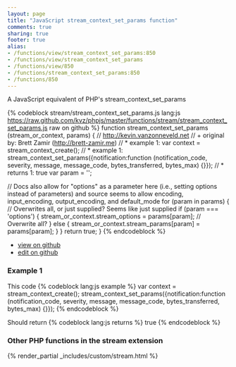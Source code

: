 ```yaml
---
layout: page
title: "JavaScript stream_context_set_params function"
comments: true
sharing: true
footer: true
alias:
- /functions/view/stream_context_set_params:850
- /functions/view/stream_context_set_params
- /functions/view/850
- /functions/stream_context_set_params:850
- /functions/850
---
```

<!-- Generated by Rakefile:build -->
A JavaScript equivalent of PHP's stream_context_set_params

{% codeblock stream/stream_context_set_params.js lang:js https://raw.github.com/kvz/phpjs/master/functions/stream/stream_context_set_params.js raw on github %}
function stream_context_set_params (stream_or_context, params) {
  // http://kevin.vanzonneveld.net
  // +   original by: Brett Zamir (http://brett-zamir.me)
  // *     example 1: var context = stream_context_create();
  // *     example 1: stream_context_set_params({notification:function (notification_code, severity, message, message_code, bytes_transferred, bytes_max) {}});
  // *     returns 1: true
  var param = '';

  // Docs also allow for "options" as a parameter here (i.e., setting options instead of parameters) and source seems to allow encoding, input_encoding, output_encoding, and default_mode
  for (param in params) { // Overwrites all, or just supplied? Seems like just supplied
    if (param === 'options') {
      stream_or_context.stream_options = params[param]; // Overwrite all?
    } else {
      stream_or_context.stream_params[param] = params[param];
    }
  }
  return true;
}
{% endcodeblock %}

 - [view on github](https://github.com/kvz/phpjs/blob/master/functions/stream/stream_context_set_params.js)
 - [edit on github](https://github.com/kvz/phpjs/edit/master/functions/stream/stream_context_set_params.js)

### Example 1
This code
{% codeblock lang:js example %}
var context = stream_context_create();
stream_context_set_params({notification:function (notification_code, severity, message, message_code, bytes_transferred, bytes_max) {}});
{% endcodeblock %}

Should return
{% codeblock lang:js returns %}
true
{% endcodeblock %}


### Other PHP functions in the stream extension
{% render_partial _includes/custom/stream.html %}
